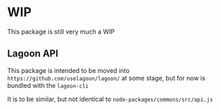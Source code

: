 # WIP

This package is still very much a WIP

## Lagoon API

This package is intended to be moved into `https://github.com/uselagoon/lagoon/` at some stage, but for now is bundled with the `lagoon-cli`

It is to be similar, but not identical to `node-packages/commons/src/api.js`
